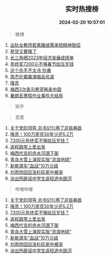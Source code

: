 <div align="center"><h2>实时热搜榜</h2><h4>2024-02-20 10:57:01</h4></div>

> 微博  

1. [出轨女教师若离婚或需承担精神赔偿](https://s.weibo.com/weibo?q=%23%E5%87%BA%E8%BD%A8%E5%A5%B3%E6%95%99%E5%B8%88%E8%8B%A5%E7%A6%BB%E5%A9%9A%E6%88%96%E9%9C%80%E6%89%BF%E6%8B%85%E7%B2%BE%E7%A5%9E%E8%B5%94%E5%81%BF%23&t=31&band_rank=1&Refer=top)<br />
2. [房贷又要降了](https://s.weibo.com/weibo?q=%23%E6%88%BF%E8%B4%B7%E5%8F%88%E8%A6%81%E9%99%8D%E4%BA%86%23&t=31&band_rank=2&Refer=top)<br />
3. [长三角晒2023年经济发展成绩单](https://s.weibo.com/weibo?q=%23%E9%95%BF%E4%B8%89%E8%A7%92%E6%99%922023%E5%B9%B4%E7%BB%8F%E6%B5%8E%E5%8F%91%E5%B1%95%E6%88%90%E7%BB%A9%E5%8D%95%23&t=31&band_rank=3&Refer=top)<br />
4. [年终奖7200元不够春节给压岁钱](https://s.weibo.com/weibo?q=%23%E5%B9%B4%E7%BB%88%E5%A5%967200%E5%85%83%E4%B8%8D%E5%A4%9F%E6%98%A5%E8%8A%82%E7%BB%99%E5%8E%8B%E5%B2%81%E9%92%B1%23&t=31&band_rank=4&Refer=top)<br />
5. [这个杀手不太冷 抄袭](https://s.weibo.com/weibo?q=%E8%BF%99%E4%B8%AA%E6%9D%80%E6%89%8B%E4%B8%8D%E5%A4%AA%E5%86%B7%20%E6%8A%84%E8%A2%AD&t=31&band_rank=5&Refer=top)<br />
6. [周杰伦霉霉演唱会风波](https://s.weibo.com/weibo?q=%E5%91%A8%E6%9D%B0%E4%BC%A6%E9%9C%89%E9%9C%89%E6%BC%94%E5%94%B1%E4%BC%9A%E9%A3%8E%E6%B3%A2&t=31&band_rank=6&Refer=top)<br />
7. [降息](https://s.weibo.com/weibo?q=%E9%99%8D%E6%81%AF&t=31&band_rank=7&Refer=top)<br />
8. [梅西3次表示希望再来中国](https://s.weibo.com/weibo?q=%23%E6%A2%85%E8%A5%BF3%E6%AC%A1%E8%A1%A8%E7%A4%BA%E5%B8%8C%E6%9C%9B%E5%86%8D%E6%9D%A5%E4%B8%AD%E5%9B%BD%23&t=31&band_rank=8&Refer=top)<br />
9. [秦朗丢寒假作业事件大结局](https://s.weibo.com/weibo?q=%23%E7%A7%A6%E6%9C%97%E4%B8%A2%E5%AF%92%E5%81%87%E4%BD%9C%E4%B8%9A%E4%BA%8B%E4%BB%B6%E5%A4%A7%E7%BB%93%E5%B1%80%23&t=31&band_rank=9&Refer=top)<br />

> 知乎  


> 百度  

1. [关于党的领导 总书记引用了这些典故](https://www.baidu.com/s?wd=%E5%85%B3%E4%BA%8E%E5%85%9A%E7%9A%84%E9%A2%86%E5%AF%BC+%E6%80%BB%E4%B9%A6%E8%AE%B0%E5%BC%95%E7%94%A8%E4%BA%86%E8%BF%99%E4%BA%9B%E5%85%B8%E6%95%85&sa=fyb_news&rsv_dl=fyb_news)<br />
2. [降息！100万房贷30年少还5.2万](https://www.baidu.com/s?wd=%E9%99%8D%E6%81%AF%EF%BC%81100%E4%B8%87%E6%88%BF%E8%B4%B730%E5%B9%B4%E5%B0%91%E8%BF%985.2%E4%B8%87&sa=fyb_news&rsv_dl=fyb_news)<br />
3. [7200元年终奖不够给压岁钱？](https://www.baidu.com/s?wd=7200%E5%85%83%E5%B9%B4%E7%BB%88%E5%A5%96%E4%B8%8D%E5%A4%9F%E7%BB%99%E5%8E%8B%E5%B2%81%E9%92%B1%EF%BC%9F&sa=fyb_news&rsv_dl=fyb_news)<br />
4. [返程路带上爱出发](https://www.baidu.com/s?wd=%E8%BF%94%E7%A8%8B%E8%B7%AF%E5%B8%A6%E4%B8%8A%E7%88%B1%E5%87%BA%E5%8F%91&sa=fyb_news&rsv_dl=fyb_news)<br />
5. [梅西代言的赤水河酒下架](https://www.baidu.com/s?wd=%E6%A2%85%E8%A5%BF%E4%BB%A3%E8%A8%80%E7%9A%84%E8%B5%A4%E6%B0%B4%E6%B2%B3%E9%85%92%E4%B8%8B%E6%9E%B6&sa=fyb_news&rsv_dl=fyb_news)<br />
6. [青岛大雪上演现实版“流浪地球”](https://www.baidu.com/s?wd=%E9%9D%92%E5%B2%9B%E5%A4%A7%E9%9B%AA%E4%B8%8A%E6%BC%94%E7%8E%B0%E5%AE%9E%E7%89%88%E2%80%9C%E6%B5%81%E6%B5%AA%E5%9C%B0%E7%90%83%E2%80%9D&sa=fyb_news&rsv_dl=fyb_news)<br />
7. [新能源车“血战”10万元级](https://www.baidu.com/s?wd=%E6%96%B0%E8%83%BD%E6%BA%90%E8%BD%A6%E2%80%9C%E8%A1%80%E6%88%98%E2%80%9D10%E4%B8%87%E5%85%83%E7%BA%A7&sa=fyb_news&rsv_dl=fyb_news)<br />
8. [刘雨欣回应洛杉矶家中被盗](https://www.baidu.com/s?wd=%E5%88%98%E9%9B%A8%E6%AC%A3%E5%9B%9E%E5%BA%94%E6%B4%9B%E6%9D%89%E7%9F%B6%E5%AE%B6%E4%B8%AD%E8%A2%AB%E7%9B%97&sa=fyb_news&rsv_dl=fyb_news)<br />
9. [派出所辟谣中学生返校途中跳河](https://www.baidu.com/s?wd=%E6%B4%BE%E5%87%BA%E6%89%80%E8%BE%9F%E8%B0%A3%E4%B8%AD%E5%AD%A6%E7%94%9F%E8%BF%94%E6%A0%A1%E9%80%94%E4%B8%AD%E8%B7%B3%E6%B2%B3&sa=fyb_news&rsv_dl=fyb_news)<br />

> 哔哩哔哩  

1. [关于党的领导 总书记引用了这些典故](https://www.baidu.com/s?wd=%E5%85%B3%E4%BA%8E%E5%85%9A%E7%9A%84%E9%A2%86%E5%AF%BC+%E6%80%BB%E4%B9%A6%E8%AE%B0%E5%BC%95%E7%94%A8%E4%BA%86%E8%BF%99%E4%BA%9B%E5%85%B8%E6%95%85&sa=fyb_news&rsv_dl=fyb_news)<br />
2. [降息！100万房贷30年少还5.2万](https://www.baidu.com/s?wd=%E9%99%8D%E6%81%AF%EF%BC%81100%E4%B8%87%E6%88%BF%E8%B4%B730%E5%B9%B4%E5%B0%91%E8%BF%985.2%E4%B8%87&sa=fyb_news&rsv_dl=fyb_news)<br />
3. [7200元年终奖不够给压岁钱？](https://www.baidu.com/s?wd=7200%E5%85%83%E5%B9%B4%E7%BB%88%E5%A5%96%E4%B8%8D%E5%A4%9F%E7%BB%99%E5%8E%8B%E5%B2%81%E9%92%B1%EF%BC%9F&sa=fyb_news&rsv_dl=fyb_news)<br />
4. [返程路带上爱出发](https://www.baidu.com/s?wd=%E8%BF%94%E7%A8%8B%E8%B7%AF%E5%B8%A6%E4%B8%8A%E7%88%B1%E5%87%BA%E5%8F%91&sa=fyb_news&rsv_dl=fyb_news)<br />
5. [梅西代言的赤水河酒下架](https://www.baidu.com/s?wd=%E6%A2%85%E8%A5%BF%E4%BB%A3%E8%A8%80%E7%9A%84%E8%B5%A4%E6%B0%B4%E6%B2%B3%E9%85%92%E4%B8%8B%E6%9E%B6&sa=fyb_news&rsv_dl=fyb_news)<br />
6. [青岛大雪上演现实版“流浪地球”](https://www.baidu.com/s?wd=%E9%9D%92%E5%B2%9B%E5%A4%A7%E9%9B%AA%E4%B8%8A%E6%BC%94%E7%8E%B0%E5%AE%9E%E7%89%88%E2%80%9C%E6%B5%81%E6%B5%AA%E5%9C%B0%E7%90%83%E2%80%9D&sa=fyb_news&rsv_dl=fyb_news)<br />
7. [新能源车“血战”10万元级](https://www.baidu.com/s?wd=%E6%96%B0%E8%83%BD%E6%BA%90%E8%BD%A6%E2%80%9C%E8%A1%80%E6%88%98%E2%80%9D10%E4%B8%87%E5%85%83%E7%BA%A7&sa=fyb_news&rsv_dl=fyb_news)<br />
8. [刘雨欣回应洛杉矶家中被盗](https://www.baidu.com/s?wd=%E5%88%98%E9%9B%A8%E6%AC%A3%E5%9B%9E%E5%BA%94%E6%B4%9B%E6%9D%89%E7%9F%B6%E5%AE%B6%E4%B8%AD%E8%A2%AB%E7%9B%97&sa=fyb_news&rsv_dl=fyb_news)<br />
9. [派出所辟谣中学生返校途中跳河](https://www.baidu.com/s?wd=%E6%B4%BE%E5%87%BA%E6%89%80%E8%BE%9F%E8%B0%A3%E4%B8%AD%E5%AD%A6%E7%94%9F%E8%BF%94%E6%A0%A1%E9%80%94%E4%B8%AD%E8%B7%B3%E6%B2%B3&sa=fyb_news&rsv_dl=fyb_news)<br />
